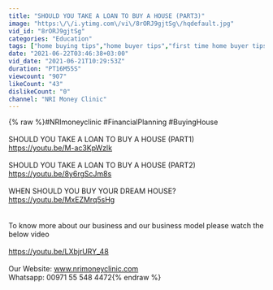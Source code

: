 ```yaml
---
title: "SHOULD YOU TAKE A LOAN TO BUY A HOUSE (PART3)"
image: "https:\/\/i.ytimg.com\/vi\/8rORJ9gjtSg\/hqdefault.jpg"
vid_id: "8rORJ9gjtSg"
categories: "Education"
tags: ["home buying tips","home buyer tips","first time home buyer tips"]
date: "2021-06-22T03:46:38+03:00"
vid_date: "2021-06-21T10:29:53Z"
duration: "PT16M55S"
viewcount: "907"
likeCount: "43"
dislikeCount: "0"
channel: "NRI Money Clinic"
---
```

{% raw %}#NRImoneyclinic #FinancialPlanning #BuyingHouse<br /><br />SHOULD YOU TAKE A LOAN TO BUY A HOUSE (PART1)<br /><a rel="nofollow" target="blank" href="https://youtu.be/M-ac3KpWzlk">https://youtu.be/M-ac3KpWzlk</a><br /><br />SHOULD YOU TAKE A LOAN TO BUY A HOUSE (PART2)<br /><a rel="nofollow" target="blank" href="https://youtu.be/8y6rgScJm8s">https://youtu.be/8y6rgScJm8s</a><br /><br />WHEN SHOULD YOU BUY YOUR DREAM HOUSE?<br /><a rel="nofollow" target="blank" href="https://youtu.be/MxEZMrq5sHg">https://youtu.be/MxEZMrq5sHg</a><br /><br /><br />To know more about our business and our business model please watch the below video <br /><br /><a rel="nofollow" target="blank" href="https://youtu.be/LXbjrURY_48">https://youtu.be/LXbjrURY_48</a><br /><br />Our Website: www.nrimoneyclinic.com<br />Whatsapp: 00971 55 548 4472{% endraw %}
